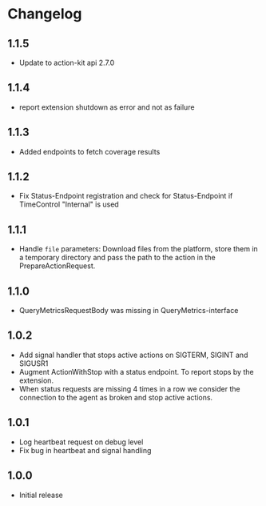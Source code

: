 # Changelog

## 1.1.5

- Update to action-kit api 2.7.0

## 1.1.4

- report extension shutdown as error and not as failure

## 1.1.3

- Added endpoints to fetch coverage results

## 1.1.2
 
- Fix Status-Endpoint registration and check for Status-Endpoint if TimeControl "Internal" is used

## 1.1.1

- Handle `file` parameters: Download files from the platform, store them in a temporary directory and pass the path to the action in the PrepareActionRequest.

## 1.1.0

- QueryMetricsRequestBody was missing in QueryMetrics-interface

## 1.0.2

- Add signal handler that stops active actions on SIGTERM, SIGINT and SIGUSR1
- Augment ActionWithStop with a status endpoint. To report stops by the extension.
- When status requests are missing 4 times in a row we consider the connection to the agent as broken and stop active actions.

## 1.0.1

- Log heartbeat request on debug level
- Fix bug in heartbeat and signal handling


## 1.0.0

- Initial release

